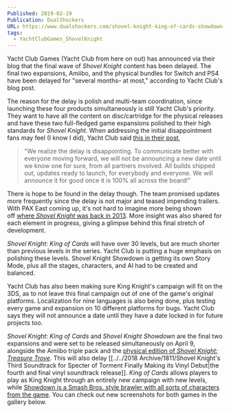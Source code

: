```yaml
---
Published: 2019-02-19
Publication: DualShockers
URL: https://www.dualshockers.com/shovel-knight-king-of-cards-showdown-delayed/
tags:
  - YachtClubGames_ShovelKnight
---
```

Yacht Club Games (Yacht Club from here on out) has announced via their blog that the final wave of _Shovel Knight_ content has been delayed. The final two expansions, Amiibo, and the physical bundles for Switch and PS4 have been delayed for "several months– at most," according to Yacht Club's blog post.

The reason for the delay is polish and multi-team coordination, since launching these four products simultaneously is still Yacht Club's priority. They want to have all the content on disc/cartridge for the physical releases and have these two full-fledged game expansions polished to their high standards for _Shovel Knight_. When addressing the initial disappointment fans may feel (I know I did), Yacht Club said [this in their post](https://yachtclubgames.com/2019/02/last-stop-before-treasure-trove/),

> "We realize the delay is disappointing. To communicate better with everyone moving forward, we will not be announcing a new date until we know one for sure, from all partners involved. All builds shipped out, updates ready to launch, for everybody and everyone. We will announce it for good once it is 100% all across the board!"

There is hope to be found in the delay though. The team promised updates more frequently since the delay is not major and teased impending trailers. With PAX East coming up, it's not hard to imagine more being shown off [where _Shovel Knight_ was back in 2013](https://goleftgaming.wordpress.com/2017/05/01/episode-03-an-interview-with-yacht-club-games/). More insight was also shared for each element in progress, giving a glimpse behind this final stretch of development.

_Shovel Knight: King of Cards_ will have over 30 levels, but are much shorter than previous levels in the series. Yacht Club is putting a huge emphasis on polishing these levels. Shovel Knight Showdown is getting its own Story Mode, plus all the stages, characters, and AI had to be created and balanced.

Yacht Club has also been making sure King Knight's campaign will fit on the 3DS, as to not leave this final campaign out of one of the game's original platforms. Localization for nine languages is also being done, plus testing every game and expansion on 10 different platforms for bugs. Yacht Club says they will not announce a date until they have a date locked in for future projects too.

_Shovel Knight: King of Cards_ and _Shovel Knight Showdown_ are the final two expansions and were set to be released simultaneously on April 9, alongside the Amiibo triple pack and the [physical edition of _Shovel Knight: Treasure Trove_](https://www.dualshockers.com/shovel-knight-treasure-trove-physical-release/). This will also delay [[../../2018 Archive/1811/Shovel Knight's Third Soundtrack for Specter of Torment Finally Making its Vinyl Debut|the fourth and final vinyl soundtrack release]]. _King of Cards_ allows players to play as King Knight through an entirely new campaign with new levels, while [Showdown is a Smash Bros. style brawler with all sorts of characters from the game](https://www.dualshockers.com/shovel-knight-showdown-announcement/). You can check out new screenshots for both games in the gallery below.


